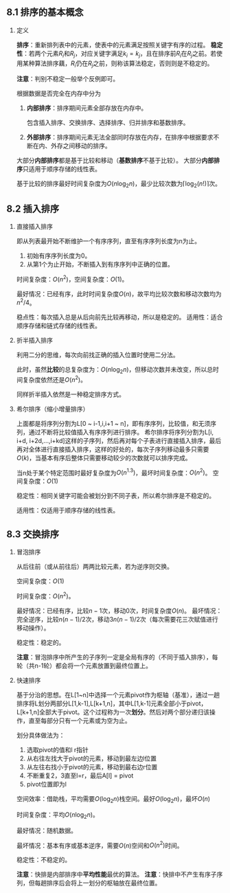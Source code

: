## 8.1 排序的基本概念

1. 定义

    **排序**：重新排列表中的元素，使表中的元素满足按照关键字有序的过程。
    **稳定性**：若两个元素$R_i$和$R_j$，对应关键字满足$k_i=k_j$，且在排序前$R_i$在$R_j$之前。若使用某种算法排序藕，$R_i$仍在$R_j$之前，则称该算法稳定，否则则是不稳定的。

    **注意**：判别不稳定一般举个反例即可。

    根据数据是否完全在内存中分为

    1. **内部排序**：排序期间元素全部存放在内存中。

        包含插入排序、交换排序、选择排序、归并排序和基数排序。

    2. **外部排序**：排序期间元素无法全部同时存放在内存，在排序中根据要求不断在内、外存之间移动的排序。

    大部分**内部排序**都是基于比较和移动（**基数排序**不基于比较）。
    大部分**内部排序**只适用于顺序存储的线性表。

    基于比较的排序最好时间复杂度为$O(n\log_2n)$，最少比较次数为$\lceil \log_2(n!)\rceil$次。

## 8.2 插入排序

1. 直接插入排序

    即从列表最开始不断维护一个有序序列，直至有序序列长度为n为止。

    1. 初始有序序列长度为0。
    2. 从第1个为止开始，不断插入到有序序列中正确的位置。

    时间复杂度：$O(n^2)$，空间复杂度：$O(1)$。

    最好情况：已经有序，此时时间复杂度$O(n)$，故平均比较次数和移动次数均为$n^2/4$。

    稳点性：每次插入总是从后向前先比较再移动，所以是稳定的。
    适用性：适合顺序存储和链式存储的线性表。

2. 折半插入排序

    利用二分的思维，每次向前找正确的插入位置时使用二分法。

    此时，虽然**比较**的总复杂度为：$O(n\log_2n)$，但移动次数并未改变，所以总时间复杂度依然还是$O(n^2)$。

    同样折半插入依然是一种稳定排序方式。

3. 希尔排序（缩小增量排序）

    上面都是将序列分割为L[0 \~ i-1,i,i+1 ~ n]，即有序序列，比较值，和无须序列，通过不断将比较值插入有序序列进行排序。
    希尔排序将序列分割为L[i, i+d, i+2d,...,i+kd]这样的子序列，然后再对每个子表进行直接插入排序，最后再对全体进行直接插入排序，这样的好处的，每次子序列移动最多只需要$O(k)$，当基本有序后整体只需要移动较少的次数就可以排序完成。

    当n处于某个特定范围时最好复杂度为$O(n^{1.3})$，最坏时间复杂度：$O(n^2)$。
    空间复杂度：$O(1)$

    稳定性：相同关键字可能会被划分到不同子表，所以希尔排序是不稳定的。

    适用性：仅适用于顺序存储的线性表。

## 8.3 交换排序

1. 冒泡排序

    从后往前（或从前往后）两两比较元素，若为逆序则交换。

    空间复杂度：$O(1)$

    时间复杂度：$O(n^2)$。

    最好情况：已经有序，比较$n-1$次，移动0次，时间复杂度$O(n)$。
    最坏情况：完全逆序，比较$n(n-1)/2$次，移动$3n(n-1)/2$次（每次需要花三次赋值进行移动操作）。

    稳定性：稳定的。

    **注意**：冒泡排序中所产生的子序列一定是全局有序的（不同于插入排序），每轮（共n-1轮）都会将一个元素放置到最终位置上。

2. 快速排序

    基于分治的思想。在L[1~n]中选择一个元素pivot作为枢轴（基准），通过一趟排序将L划分两部分L[1,k-1],L[k+1,n]，其中L[1,k-1]元素全部小于pivot，L[k+1,n]全部大于pivot。这个过程称为一次**划分**。然后对两个部分递归该操作，直至每部分只有一个元素或为空为止。

    划分具体做法为：

    1. 选取pivot的值和l r指针
    2. 从右往左找大于pivot的元素，移动到最左边l位置
    3. 从左往右找小于pivot的元素，移动到最右边r位置
    4. 不断重复2，3直至l=r，最后A[l] = pivot
    5. pivot位置即为l

    空间效率：借助栈，平均需要$O(\log_2n)$栈空间。最好$O(\log_2n)$，最坏$O(n)$

    时间复杂度：平均$O(n\log_2n)$。

    最好情况：随机数据。

    最坏情况：基本有序或基本逆序，需要$O(n)$空间和$O(n^2)$时间。

    稳定性：不稳定的。

    **注意**：快排是内部排序中**平均性能**最优的算法。
    **注意**：快排中不产生有序子序列，但每趟排序后会将上一划分的枢轴放在最终位置。
